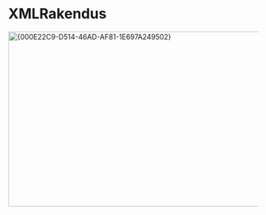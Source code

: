 # XMLRakendus
<img width="934" height="353" alt="{000E22C9-D514-46AD-AF81-1E697A249502}" src="https://github.com/user-attachments/assets/3898c8bf-8a63-46da-bcaa-8a245d9720ce" />
